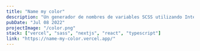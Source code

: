 ```yaml
---
title: "Name my color"
description: "Un generador de nombres de variables SCSS utilizando Inteligencia Artificial(API de OpenAI)"
pubDate: "Jul 08 2022"
projectImage: "/color.png"
stack: ["vercel", "sass", "nextjs", "react", "typescript"]
link: "https://name-my-color.vercel.app/"
---
```


